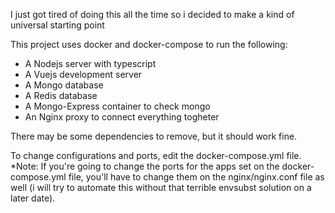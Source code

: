 I just got tired of doing this all the time so i decided to make a kind of universal starting point

This project uses docker and docker-compose to run the following:

- A Nodejs server with typescript
- A Vuejs development server
- A Mongo database
- A Redis database
- A Mongo-Express container to check mongo
- An Nginx proxy to connect everything togheter


There may be some dependencies to remove, but it should work fine.

To change configurations and ports, edit the docker-compose.yml file.
*Note: If you're going to change the ports for the apps set on the docker-compose.yml file, you'll have to change them on the nginx/nginx.conf file as well (i will try to automate this without that terrible envsubst solution on a later date).